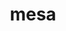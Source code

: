 ---
title: "mesa"
layout: cache
categories: [package, v0.18.1]
meta: {"versions": ["22.0.2"], "compilers": ["gcc@=7.3.1", "gcc@=7.5.0"], "oss": ["amzn2", "ubuntu18.04"], "platforms": ["linux"], "targets": ["aarch64", "graviton2", "x86_64", "x86_64_v3", "x86_64_v4"], "stacks": ["aws-isc", "aws-isc-aarch64", "data-vis-sdk", "root"], "num_specs": 5, "num_specs_by_stack": {"root": 5, "data-vis-sdk": 1, "aws-isc": 2, "aws-isc-aarch64": 2}}
spec_details: [{"hash": "elzuav4t7rvnpsekd7bar3zx36tg4oae", "compiler": "gcc@=7.5.0", "versions": ["22.0.2"], "os": "ubuntu18.04", "platform": "linux", "target": "x86_64", "variants": ["buildtype=release", "default_library=shared", "+glx", "+llvm", "+opengl", "~opengles", "~osmesa", "patches=ada85be", "~strip"], "stacks": ["root", "data-vis-sdk"], "size": "-", "tarball": "https://binaries.spack.io/v0.18.1/build_cache/linux-ubuntu18.04-x86_64/gcc-7.5.0/mesa-22.0.2/linux-ubuntu18.04-x86_64-gcc-7.5.0-mesa-22.0.2-elzuav4t7rvnpsekd7bar3zx36tg4oae.spack"}, {"hash": "y3e6l2ah33ln234tc7lg2xuuztezze5s", "compiler": "gcc@=7.3.1", "versions": ["22.0.2"], "os": "amzn2", "platform": "linux", "target": "x86_64_v4", "variants": ["buildtype=release", "default_library=shared", "+glx", "~llvm", "+opengl", "~opengles", "+osmesa", "patches=ada85be", "~strip"], "stacks": ["root", "aws-isc"], "size": "-", "tarball": "https://binaries.spack.io/v0.18.1/build_cache/linux-amzn2-x86_64_v4/gcc-7.3.1/mesa-22.0.2/linux-amzn2-x86_64_v4-gcc-7.3.1-mesa-22.0.2-y3e6l2ah33ln234tc7lg2xuuztezze5s.spack"}, {"hash": "p6lpcvmbvc74tdw26onk2hbr6obus7wp", "compiler": "gcc@=7.3.1", "versions": ["22.0.2"], "os": "amzn2", "platform": "linux", "target": "aarch64", "variants": ["buildtype=release", "default_library=shared", "+glx", "~llvm", "+opengl", "~opengles", "+osmesa", "patches=ada85be", "~strip"], "stacks": ["aws-isc-aarch64", "root"], "size": "-", "tarball": "https://binaries.spack.io/v0.18.1/build_cache/linux-amzn2-aarch64/gcc-7.3.1/mesa-22.0.2/linux-amzn2-aarch64-gcc-7.3.1-mesa-22.0.2-p6lpcvmbvc74tdw26onk2hbr6obus7wp.spack"}, {"hash": "ykra3possu7q75ao254uj72pq2ntioyr", "compiler": "gcc@=7.3.1", "versions": ["22.0.2"], "os": "amzn2", "platform": "linux", "target": "x86_64_v3", "variants": ["buildtype=release", "default_library=shared", "+glx", "~llvm", "+opengl", "~opengles", "+osmesa", "patches=ada85be", "~strip"], "stacks": ["root", "aws-isc"], "size": "-", "tarball": "https://binaries.spack.io/v0.18.1/build_cache/linux-amzn2-x86_64_v3/gcc-7.3.1/mesa-22.0.2/linux-amzn2-x86_64_v3-gcc-7.3.1-mesa-22.0.2-ykra3possu7q75ao254uj72pq2ntioyr.spack"}, {"hash": "hel4tyquwylz32nyccykpdipvsilnfky", "compiler": "gcc@=7.3.1", "versions": ["22.0.2"], "os": "amzn2", "platform": "linux", "target": "graviton2", "variants": ["buildtype=release", "default_library=shared", "+glx", "~llvm", "+opengl", "~opengles", "+osmesa", "patches=ada85be", "~strip"], "stacks": ["aws-isc-aarch64", "root"], "size": "-", "tarball": "https://binaries.spack.io/v0.18.1/build_cache/linux-amzn2-graviton2/gcc-7.3.1/mesa-22.0.2/linux-amzn2-graviton2-gcc-7.3.1-mesa-22.0.2-hel4tyquwylz32nyccykpdipvsilnfky.spack"}]
---